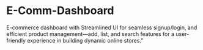 # E-Comm-Dashboard
E-commerce dashboard with Streamlined UI for seamless signup/login, and efficient product management—add, list, and search features for a user-friendly experience in building dynamic online stores."
